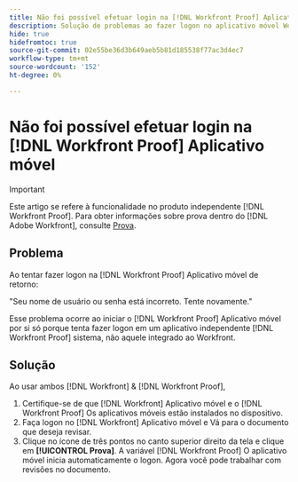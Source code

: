 ```yaml
---
title: Não foi possível efetuar login na [!DNL Workfront Proof] Aplicativo móvel
description: Solução de problemas ao fazer logon no aplicativo móvel Workfront Proof.
hide: true
hidefromtoc: true
source-git-commit: 02e55be36d3b649aeb5b81d185538f77ac3d4ec7
workflow-type: tm+mt
source-wordcount: '152'
ht-degree: 0%

---
```


# Não foi possível efetuar login na [!DNL Workfront Proof] Aplicativo móvel

>[!IMPORTANT]
>
>Este artigo se refere à funcionalidade no produto independente [!DNL Workfront Proof]. Para obter informações sobre prova dentro do [!DNL Adobe Workfront], consulte [Prova](../../../review-and-approve-work/proofing/proofing.md).

## Problema

Ao tentar fazer logon na [!DNL Workfront Proof] Aplicativo móvel de retorno:

&quot;Seu nome de usuário ou senha está incorreto. Tente novamente.&quot;

Esse problema ocorre ao iniciar o [!DNL Workfront Proof] Aplicativo móvel por si só porque tenta fazer logon em um aplicativo independente [!DNL Workfront Proof] sistema, não aquele integrado ao Workfront.

## Solução

Ao usar ambos [!DNL Workfront] &amp; [!DNL Workfront Proof],

1. Certifique-se de que [!DNL Workfront] Aplicativo móvel e o [!DNL Workfront Proof] Os aplicativos móveis estão instalados no dispositivo.
1. Faça logon no [!DNL Workfront] Aplicativo móvel e Vá para o documento que deseja revisar.
1. Clique no ícone de três pontos no canto superior direito da tela e clique em **[!UICONTROL Prova]**.
A variável [!DNL Workfront Proof] O aplicativo móvel inicia automaticamente o logon.
Agora você pode trabalhar com revisões no documento.
